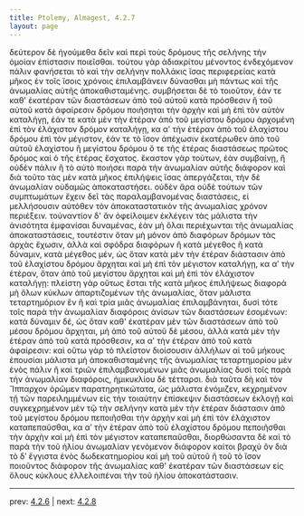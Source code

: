 ```yaml
---
title: Ptolemy, Almagest, 4.2.7
layout: page
---
```


δεύτερον δὲ ἡγούμεθα δεῖν καὶ περὶ τοὺς δρόμους τῆς σελήνης τὴν ὁμοίαν ἐπίστασιν ποιεῖσθαι. τούτου γὰρ ἀδιακρίτου μένοντος ἐνδεχόμενον πάλιν φανήσεται τὸ καὶ τὴν σελήνην πολλάκις ἴσας περιφερείας κατὰ μῆκος ἐν τοῖς ἴσοις χρόνοις ἐπιλαμβάνειν δύνασθαι μὴ πάντως καὶ τῆς ἀνωμαλίας αὐτῆς ἀποκαθισταμένης. συμβήσεται δὲ τὸ τοιοῦτον, ἐάν τε καθ' ἑκατέραν τῶν διαστάσεων ἀπὸ τοῦ αὐτοῦ κατὰ πρόσθεσιν ἢ τοῦ αὐτοῦ κατὰ ἀφαίρεσιν δρόμου ποιήσηται τὴν ἀρχὴν καὶ μὴ ἐπὶ τὸν αὐτὸν καταλήγῃ, ἐάν τε κατὰ μὲν τὴν ἑτέραν ἀπὸ τοῦ μεγίστου δρόμου ἀρχομένη ἐπὶ τὸν ἐλάχιστον δρόμον καταλήγῃ, κα αʹ τὴν ἑτέραν ἀπὸ τοῦ ἐλαχίστου δρόμου ἐπὶ τὸν μέγιστον, ἐάν τε τὸ ἴσον ἀπέχωσιν ἑκατέρωθεν ἀπὸ τοῦ αὐτοῦ ἐλαχίστου ἢ μεγίστου δρόμου ὅ τε τῆς ἑτέρας διαστάσεως πρῶτος δρόμος καὶ ὁ τῆς ἑτέρας ἔσχατος. ἕκαστον γὰρ τούτων, ἐὰν συμβαίνῃ, ἢ οὐδὲν πάλιν ἢ τὸ αὐτὸ ποιήσει παρὰ τὴν ἀνωμαλίαν αὐτῆς διάφορον καὶ διὰ τοῦτο τὰς μὲν κατὰ μῆκος ἐπιλήψεις ἴσας ἀπεργάζεται, τὴν δὲ ἀνωμαλίαν οὐδαμῶς ἀποκαταστήσει. οὐδὲν ἄρα οὐδὲ τούτων τῶν συμπτωμάτων ἔχειν δεῖ τὰς παραλαμβανομένας διαστάσεις, εἰ μελλήσουσιν αὐτόθεν τὸν ἀποκαταστατικὸν τῆς ἀνωμαλίας χρόνον περιέξειν. τοὐναντίον δ' ἂν ὀφείλοιμεν ἐκλέγειν τὰς μάλιστα τὴν ἀνισότητα ἐμφανίσαι δυναμένας, ἐὰν μὴ ὅλαι περιέχωνται τῆς ἀνωμαλίας ἀποκαταστάσεις, τουτέστιν ὅταν μὴ μόνον ἀπὸ διαφόρων δρόμων τὰς ἀρχὰς ἔχωσιν, ἀλλὰ καὶ σφόδρα διαφόρων ἢ κατὰ μέγεθος ἢ κατὰ δύναμιν, κατὰ μέγεθος μέν, ὡς ὅταν κατὰ μὲν τὴν ἑτέραν διάστασιν ἀπὸ τοῦ ἐλαχίστου δρόμου ἄρχηται καὶ μὴ ἐπὶ τὸν μέγιστον καταλήγῃ, κα αʹ τὴν ἑτέραν, ὅταν ἀπὸ τοῦ μεγίστου ἄρχηται καὶ μὴ ἐπὶ τὸν ἐλάχιστον καταλήγῃ: πλείστη γὰρ οὕτως ἔσται τῆς κατὰ μῆκος ἐπιλήψεως διαφορὰ μὴ ὅλων κύκλων ἀπαρτιζομένων τῆς ἀνωμαλίας, ὅταν μάλιστα τεταρτημόριον ἓν ἢ καὶ τρία μιᾶς ἀνωμαλίας ἐπιλαμβάνηται, δυσὶ τότε τοῖς παρὰ τὴν ἀνωμαλίαν διαφόροις ἀνίσων τῶν διαστάσεων ἐσομένων: κατὰ δύναμιν δέ, ὡς ὅταν καθ' ἑκατέραν μὲν τῶν διαστάσεων ἀπὸ τοῦ μέσου δρόμου ἄρχηται, μὴ ἀπὸ τοῦ αὐτοῦ δὲ μέσου, ἀλλὰ κατὰ μὲν τὴν ἑτέραν ἀπὸ τοῦ κατὰ πρόσθεσιν, κα αʹ τὴν ἑτέραν ἀπὸ τοῦ κατὰ ἀφαίρεσιν: καὶ οὕτω γὰρ τὸ πλεῖστον διοίσουσιν ἀλλήλων αἱ τοῦ μήκους ἐπουσίαι μάλιστα μὴ ἀποκαθισταμένης τῆς ἀνωμαλίας τεταρτημορίου μὲν ἑνὸς πάλιν ἢ καὶ τριῶν ἐπιλαμβανομένων μιᾶς ἀνωμαλίας δυσὶ τοῖς παρὰ τὴν ἀνωμαλίαν διαφόροις, ἡμικυκλίου δὲ τέτταρσι. διὰ ταῦτα δὴ καὶ τὸν Ἵππαρχον ὁρῶμεν παρατηρητικώτατα, ὡς μάλιστα ἐνόμιζεν, κεχρημένον τῇ τῶν παρειλημμένων εἰς τὴν τοιαύτην ἐπίσκεψιν διαστάσεων ἐκλογῇ καὶ συγκεχρημένον μὲν τῷ τὴν σελήνην κατὰ μὲν τὴν ἑτέραν διάστασιν ἀπὸ τοῦ μεγίστου δρόμου πεποιῆσθαι τὴν ἀρχὴν καὶ μὴ ἐπὶ τὸν ἐλάχιστον καταπεπαῦσθαι, κα αʹ τὴν ἑτέραν ἀπὸ τοῦ ἐλαχίστου δρόμου πεποιῆσθαι τὴν ἀρχὴν καὶ μὴ ἐπὶ τὸν μέγιστον καταπεπαῦσθαι, διορθώσαντα δὲ καὶ τὸ παρὰ τὴν τοῦ ἡλίου ἀνωμαλίαν γενόμενον διάφορον καίτοι βραχὺ ὂν διὰ τὸ δʹ ἔγγιστα ἑνὸς δωδεκατημορίου καὶ μὴ τοῦ αὐτοῦ ἢ τοῦ τὸ ἴσον ποιοῦντος διάφορον τῆς ἀνωμαλίας καθ' ἑκατέραν τῶν διαστάσεων εἰς ὅλους κύκλους ἐλλελοιπέναι τὴν τοῦ ἡλίου ἀποκατάστασιν. 

---

prev: [4.2.6](../4.2.6/) | next: [4.2.8](../4.2.8/)

